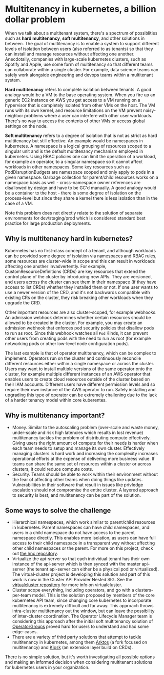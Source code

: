 # Multitenancy in kubernetes, a billion dollar problem

When we talk about a multitenant system, there's a spectrum of possiblities such as **hard multitenancy**, **soft multitenancy**, and other solutions in between. The goal of multitenancy is to enable a system to support different levels of isolation between users (also referred to as tenants) so that they can install and manage resources without affecting one another. Anecdotally, companies with large-scale kubernetes clusters, such as Spotify and Apple, use some form of multitenancy so that different teams can collaborate within a single cluster. For example, data science teams can safely work alongside engineering and devops teams within a multitenant system. 

**Hard multitenancy** refers to complete isolation between tenants. A good analogy would be a VM to the base operating system. When you fire up an generic EC2 instance on AWS you get access to a VM running on a hypervisor that is completely isolated from other VMs on the host. The VM runs with its own kernel, and resource limitations on the VM prevent noisy-neighbor problems where a user can interfere with other user workloads. There's no way to access the contents of other VMs or access global settings on the node. 

**Soft multitenancy** refers to a degree of isolation that is not as strict as hard multitenancy but still effective. An example would be namespaces in kubernetes. A namespace is a logical grouping of resources scoped to a singular unit and is the default multitenancy mechanism employed in kubernetes. Using RBAC policies one can limit the operation of a workload, for example an operator, to a singular namespace so it cannot affect workloads in other namespaces. Some key resources such as PodDisruptionBudgets are namespace scoped and only apply to pods in a given namespace. Garbage collection for parent/child resources works on a namespace basis as well - cross-namespace owner references are disallowed by design and have to be GC'd manually. A good analogy would be a container to the host - there is some degree of isolation on the process-level but since they share a kernel there is less isolation than in the case of a VM.

Note this problem does not directly relate to the solution of separate environments for dev/staging/prod which is considered standard best practice for large production deployments.

## Why is multitenancy hard in kubernetes?

Kubernetes has no first-class concept of a tenant, and although workloads can be provided some degree of isolation via namespaces and RBAC rules, some resources are cluster-wide in scope and this can result in workloads affecting one another invadvertently. For example, CustomResourceDefinitions (CRDs) are key resources that extend the control plane of the cluster by introducing new APIs. They are versioned, and users across the cluster can see them in their namespace (if they have access to list CRDs) whether they installed them or not. If one user wants to use a newer version of the CRD, and it's not backwards compatible with existing CRs on the cluster, they risk breaking other workloads when they upgrade the CRD.

Other important resources are also cluster-scoped, for example webhooks. An admission webhook determines whether certain resources should be allowed to be created in the cluster. For example, you may create an admission webhook that enforces pod security policies that disallow pods to run as root. Since this webhook watches all `Pod` Kinds, it can prevent other users from creating pods with the need to run as root (for example networking pods or other low-level node configuration pods). 

The last example is that of operator multitenancy, which can be complex to implement. Operators run on the cluster and continuously reconcile different resources either within a single namespace or across the cluster. Users may want to install multiple versions of the same operator onto the cluster, for example multiple different instances of an AWS operator that enables users to create cloud resources outside of the cluster based on their IAM accounts. Different users have different permission levels and so require their own instance of the AWS operator to run. Safely installing and upgrading this type of operator can be extremely challening due to the lack of a harder tenancy model within core kuberentes. 

## Why is multitenancy important? 

- Money. Similar to the autoscaling problem (over-scale and waste money, under-scale and risk high latencies which results in lost revenue) multitenancy tackles the problem of distributing compute effectively. Giving users the right amount of compute for their needs is harder when each team needs to setup and manage its own cluster. Effectively managing clusters is hard work and increasing the complexity increases operational efforts at the expense of delivering more business value. If teams can share the same set of resources within a cluster or across clusters, it could reduce compute costs.
- Security. Teams should be able to work within their environment without the fear of affecting other teams when doing things like updates. Vulnerabilities in their software that result in issues like privledge escalation should not compromise the entire cluster. A layered approach to security is best, and multitenancy can be part of the solution.

## Some ways to solve the challenge
- Hierarchical namespaces, which work similar to parent/child resources in kubernetes. Parent namespaces can have child namespaces, and users in a child namespace do not have access to the parent namespace directly. This enables more isolation, as users can have full access to their child namespace in a transparent way without affecting other child namespaces or the parent. For more on this project, check out [the hnc repository](https://github.com/kubernetes-sigs/multi-tenancy/tree/master/incubator/hnc). 
- Virtualize the api-server so that each individual tenant has their own instance of the api-server which is then synced with the master api-server (the tenant api-server can either be a physical pod or virtualized). The virtual-cluster project is developing this solution and part of this work is now in the Cluster API Provider Nested SIG. See the [virtualcluster repository](https://github.com/kubernetes-sigs/multi-tenancy/tree/master/incubator/virtualcluster) for more info on virtualcluster. 
- Cluster scope everything, including operators, and go with a clusters-per-team model. This is the solution proposed by members of the core kubernetes API team, since changing core kubernetes to incorporate multitenancy is extremely difficult and far away. This approach throws intra-cluster multitenancy out the window, but can leave the possibility of inter-cluster coordination. The Operator Lifecycle Manager team is considering this approach after the initial soft multitenancy solution of [OperatorGroups](https://github.com/operator-framework/operator-lifecycle-manager/blob/master/doc/design/operatorgroups.md) proved hard for users to understand and had some edge-cases. 
- There are a variety of third party solutions that attempt to tackle multitenancy in kubernetes, among them [Arktos](https://github.com/CentaurusInfra/arktos) (a fork focused on multitenancy) and [Kiosk](https://github.com/kiosk-sh/kiosk) (an extension layer build on CRDs). 


There is no simple solution, but it's worth investigating all possible options and making an informed decision when considering multitenant solutions for kubernetes users in your organization. 

